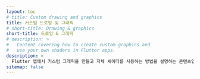 ```yaml
---
layout: toc
# title: Custom drawing and graphics
title: 커스텀 드로잉 및 그래픽
# short-title: Drawing & graphics
short-title: 드로잉 & 그래픽
# description: >
#   Content covering how to create custom graphics and 
#   use your own shaders in Flutter apps.
description: >
  Flutter 앱에서 커스텀 그래픽을 만들고 자체 셰이더를 사용하는 방법을 설명하는 콘텐츠입니다.
sitemap: false
---
```

